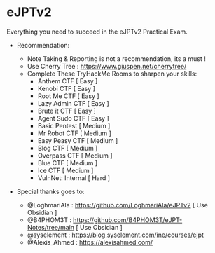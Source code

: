 # eJPTv2
Everything you need to succeed in the eJPTv2 Practical Exam.


+ Recommendation: 
    + Note Taking & Reporting is not a recommendation, its a must ! 
    + Use Cherry Tree : https://www.giuspen.net/cherrytree/
    + Complete These TryHackMe Rooms to sharpen your skills:
      - Anthem CTF [ Easy ]
      - Kenobi CTF [ Easy ]
      - Root Me CTF [ Easy ]
      - Lazy Admin CTF [ Easy ]
      - Brute it CTF [ Easy ]
      - Agent Sudo CTF [ Easy ]
      - Basic Pentest [ Medium ]
      - Mr Robot CTF [ Medium ]
      - Easy Peasy CTF [ Medium ]
      - Blog CTF [ Medium ]
      - Overpass CTF [ Medium ]
      - Blue CTF [ Medium ]
      - Ice CTF [ Medium ]
      - VulnNet: Internal [ Hard ]

+ Special thanks goes to:
    - @LoghmariAla : https://github.com/LoghmariAla/eJPTv2 [ Use Obsidian ]
    - @B4PHOM3T : https://github.com/B4PHOM3T/eJPT-Notes/tree/main [ Use Obsidian ]
    - @syselement : https://blog.syselement.com/ine/courses/ejpt
    - @Alexis_Ahmed : https://alexisahmed.com/

